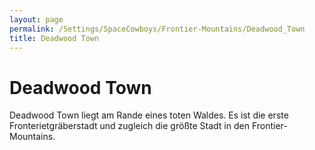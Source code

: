 ```yaml
---
layout: page
permalink: /Settings/SpaceCowboys/Frontier-Mountains/Deadwood_Town
title: Deadwood Town
---
```


# Deadwood Town

Deadwood Town liegt am Rande eines toten Waldes. Es ist die erste Fronterietgräberstadt und zugleich die größte Stadt in den Frontier-Mountains.
